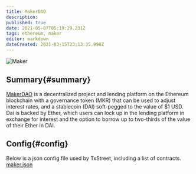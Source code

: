```yaml
---
title: MakerDAO
description: 
published: true
date: 2021-05-07T05:19:29.231Z
tags: ethereum, maker
editor: markdown
dateCreated: 2021-03-15T23:13:35.998Z
---
```


![Maker](https://txstreet.com/static/img/singles/house_logos/maker.png)

## Summary{#summary}

[MakerDAO](https://makerdao.com/en/) is a decentralized project and lending platform on the Ethereum blockchain with a governance token (MKR) that can be used to adjust interest rates, and a stablecoin (DAI) soft-pegged to the value of $1 USD. Dai is backed by Ether, which users can lock up in the lending platform in exchange for interest and the option to borrow up to two-thirds of the value of their Ether in DAI. 

## Config{#config}

Below is a json config file used by TxStreet, including a list of contracts.
[maker.json](/ethereum/houses/maker.json)